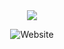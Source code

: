<div align="center">

  <img src="https://arweave.net/SYoq7tAMW6J1Q6_ELTnJ8KWLp7-FBinXMaqASSduLmg" />

  ![Website](https://img.shields.io/website?url=https%3A%2F%2Fzephyrusprosperity.com&style=flat-square)
  
</div>
